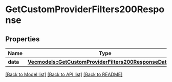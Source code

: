 # GetCustomProviderFilters200Response

## Properties

Name | Type | Description | Notes
------------ | ------------- | ------------- | -------------
**data** | [**Vec<models::GetCustomProviderFilters200ResponseDataInner>**](getCustomProviderFilters_200_response_data_inner.md) |  | 

[[Back to Model list]](../README.md#documentation-for-models) [[Back to API list]](../README.md#documentation-for-api-endpoints) [[Back to README]](../README.md)


